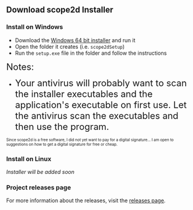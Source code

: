 ## Download scope2d Installer

### Install on Windows

- Download the [Windows 64 bit installer](https://github.com/bilgilid/scope2d/releases/download/1.0.0/scope2dSetup.exe) and run it
- Open the folder it creates (i.e. `scope2dSetup`)
- Run the `setup.exe` file in the folder and follow the instructions

<font size = "5">Notes:
- Your antivirus will probably want to scan the installer executables and the application's executable on first use. Let the antivirus scan the executables and then use the program. </font>

<font size = "1">Since scope2d is a free software, I did not yet want to pay for a digital signature... I am open to suggestions on how to get a digital signature for free or cheap.</font>

### Install on Linux

*Installer will be added soon*

### Project releases page

For more information about the releases, visit the [releases page](https://github.com/bilgilid/scope2d/releases).
